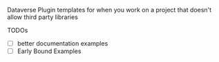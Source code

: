 Dataverse Plugin templates for when you work on a project that doesn't allow third party libraries

TODOs
- [ ] better documentation examples
- [ ] Early Bound Examples
